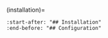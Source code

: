 (installation)=

```{include} ../README.md
:start-after: "## Installation"
:end-before: "## Configuration"
```
